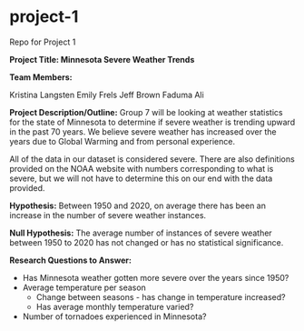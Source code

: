 # project-1
Repo for Project 1

**Project Title: Minnesota Severe Weather Trends**

**Team Members:**

Kristina Langsten
Emily Frels
Jeff Brown
Faduma Ali


**Project Description/Outline:**
Group 7 will be looking at weather statistics for the state of Minnesota to determine if severe weather is trending upward in the past 70 years. We believe severe weather has increased over the years due to Global Warming and from personal experience. 

All of the data in our dataset is considered severe. There are also definitions provided on the NOAA website with numbers corresponding to what is severe, but we will not have to determine this on our end with the data provided.

**Hypothesis:**
Between 1950 and 2020, on average there has been an increase in the number of severe weather instances.

**Null Hypothesis:**
The average number of instances of severe weather between 1950 to 2020 has not changed or has no statistical significance. 

**Research Questions to Answer:**
* Has Minnesota  weather gotten more severe over the years since 1950? 
* Average temperature per season
    * Change between seasons - has change in temperature increased?
    * Has average monthly temperature varied?
* Number of tornadoes experienced in Minnesota?
